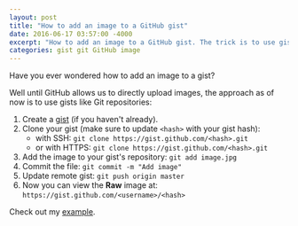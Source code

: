 ```yaml
---
layout: post
title: "How to add an image to a GitHub gist"
date: 2016-06-17 03:57:00 -4000
excerpt: "How to add an image to a GitHub gist. The trick is to use gist like a Git repository."
categories: gist git GitHub image
---
```


Have you ever wondered how to add an image to a gist?

Well until GitHub allows us to directly upload images, the approach as of now is to use gists like Git repositories:

1. Create a [gist](https://gist.github.com) (if you haven't already).
2. Clone your gist (make sure to update `<hash>` with your gist hash):
   - with SSH: `git clone https://gist.github.com/<hash>.git`
   - or with HTTPS: `git clone https://gist.github.com/<hash>.git`
3. Add the image to your gist's repository: `git add image.jpg`
4. Commit the file: `git commit -m "Add image"`
5. Update remote gist: `git push origin master`
6. Now you can view the **Raw** image at: `https://gist.github.com/<username>/<hash>`

Check out my [example](https://gist.github.com/remarkablemark/feff40b0a522f0c41c4eff0b77ea1d47).
